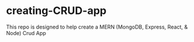 # creating-CRUD-app
This repo is designed to help create a MERN (MongoDB, Express, React, &amp; Node) Crud App
